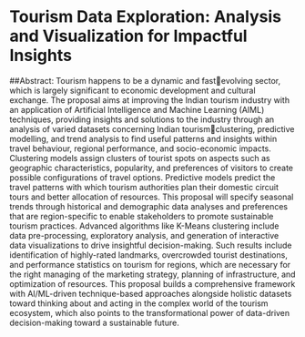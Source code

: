 # Tourism Data Exploration: Analysis and Visualization for Impactful Insights

##Abstract: Tourism happens to be a dynamic and fastevolving sector, which is largely significant to 
economic development and cultural exchange. The 
proposal aims at improving the Indian tourism industry 
with an application of Artificial Intelligence and 
Machine Learning (AIML) techniques, providing 
insights and solutions to the industry through an 
analysis of varied datasets concerning Indian tourismclustering, predictive modelling, and trend analysis to 
find useful patterns and insights within travel 
behaviour, regional performance, and socio-economic 
impacts.
Clustering models assign clusters of tourist spots on 
aspects such as geographic characteristics, popularity, 
and preferences of visitors to create possible 
configurations of travel options. Predictive models 
predict the travel patterns with which tourism 
authorities plan their domestic circuit tours and better 
allocation of resources. This proposal will specify 
seasonal trends through historical and demographic 
data analyses and preferences that are region-specific 
to enable stakeholders to promote sustainable tourism 
practices.
Advanced algorithms like K-Means clustering include 
data pre-processing, exploratory analysis, and 
generation of interactive data visualizations to drive 
insightful decision-making. Such results include 
identification of highly-rated landmarks, overcrowded 
tourist destinations, and performance statistics on 
tourism for regions, which are necessary for the right 
managing of the marketing strategy, planning of 
infrastructure, and optimization of resources.
This proposal builds a comprehensive framework with 
AI/ML-driven technique-based approaches alongside 
holistic datasets toward thinking about and acting in the 
complex world of the tourism ecosystem, which also 
points to the transformational power of data-driven 
decision-making toward a sustainable future.
